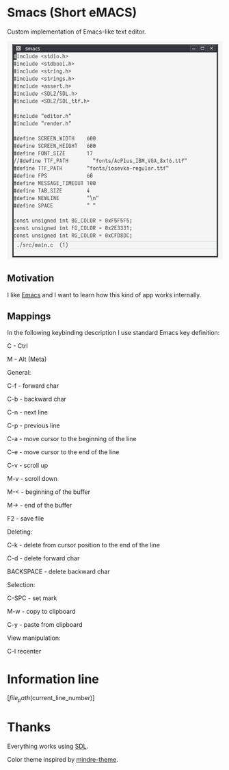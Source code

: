 # Smacs (Short eMACS)

Custom implementation of Emacs-like text editor.

![smacs.png](./smacs.png)

## Motivation

I like [Emacs](https://emacsdocs.org/) and I want to learn how this kind of app works internally.

## Mappings

In the following keybinding description I use standard Emacs key definition:

C - Ctrl

M - Alt (Meta)

General:

C-f - forward char

C-b - backward char

C-n - next line

C-p - previous line

C-a - move cursor to the beginning of the line

C-e - move cursor to the end of the line

C-v - scroll up

M-v - scroll down

M-< - beginning of the buffer

M-> - end of the buffer

F2 - save file

Deleting:

C-k - delete from cursor position to the end of the line

C-d - delete forward char

BACKSPACE - delete backward char

Selection:

C-SPC - set mark

M-w - copy to clipboard

C-y - paste from clipboard

View manipulation:

C-l recenter

# Information line
[${file_path} ($current_line_number)]

# Thanks
Everything works using [SDL](https://www.libsdl.org/).

Color theme inspired by [mindre-theme](https://github.com/erikbackman/mindre-theme).
